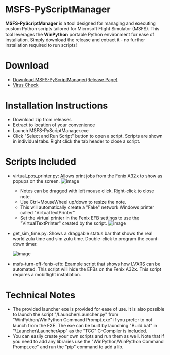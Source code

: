 # MSFS-PyScriptManager

**MSFS-PyScriptManager** is a tool designed for managing and executing custom Python scripts tailored for Microsoft Flight Simulator (MSFS). This tool leverages the **WinPython** portable Python environment for ease of installation.  Simply download the release and extract it - no further installation required to run scripts!

# Download
- [Download MSFS-PyScriptManager(Release Page)](https://github.com/cgtrout/MSFS-PyScriptManager/releases/)
- [Virus Check](https://www.virustotal.com/gui/url/f80fcac66a1cee20da4fafa90605ef8fc23edca1173c989f2f186c581e9d4dee?nocache=1)
  
# Installation Instructions
- Download zip from releases
- Extract to location of your convenience
- Launch MSFS-PyScriptManager.exe
- Click "Select and Run Script" button to open a script. Scripts are shown in individual tabs.  Right click the tab header to close a script. 

# Scripts Included
- virtual_pos_printer.py: Allows print jobs from the Fenix A32x to show as popups on the screen.
![image](https://github.com/user-attachments/assets/5b0aac05-f1da-417e-a97b-be8261a4f1ba)
  - Notes can be dragged with left mouse click.  Right-click to close note.
  - Use Ctrl+MouseWheel up/down to resize the note.
  - This will automatically create a "Fake" network Windows printer called "VirtualTextPrinter"
  - Set the virtual printer in the Fenix EFB settings to use the "VirtualTextPrinter" created by the script.
  ![image](https://github.com/user-attachments/assets/13a472df-3aa1-4977-8001-cc7ec6170d92)
- get_sim_time.py: Shows a draggable status bar that shows the real world zulu time and sim zulu time.  Double-click to program the count-down timer.

  ![image](https://github.com/user-attachments/assets/be003852-16e7-493b-907d-fcba4e586893)
- msfs-turn-off-fenix-efb: Example script that shows how LVARS can be automated.  This script will hide the EFBs on the Fenix A32x.  This script requires a mobiflight installation.
  
# Technical Notes
- The provided launcher exe is provided for ease of use.  It is also possible to launch the script "/Launcher/Launcher.py" from "WinPython/WinPython Command Prompt.exe" if you prefer to not launch from the EXE.  The exe can be built by launching "Build.bat" in "\Launcher\LauncherApp" as the "TCC" C-Compiler is included.
- You can easily create your own scripts and run them as well.  Note that if you need to add any libraries use the "WinPython/WinPython Command Prompt.exe" and run the "pip" command to add a lib.
